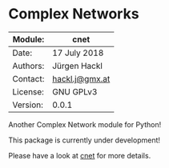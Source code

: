 # Complex Networks

| Module:  | cnet                                    |
|----------|-----------------------------------------|
| Date:    | 17 July 2018                            |
| Authors: | Jürgen Hackl                            |
| Contact: | [hackl.j@gmx.at](mailto:hackl.j@gmx.at)   |
| License: | GNU GPLv3                               |
| Version: | 0.0.1                                   |

Another Complex Network module for Python!

This package is currently under development!

Please have a look at [cnet](https://github.com/hackl/cnet) for more details.

